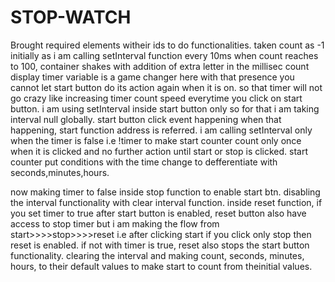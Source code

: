 # STOP-WATCH
Brought required elements witheir ids to do functionalities.
taken count as -1 initially as i am calling setInterval function every 10ms when count reaches to 100,
container shakes with addition of extra letter in the millisec count display
timer variable is a game changer here with that presence you cannot let start button do its action again when it is on. so that timer will not go crazy like increasing timer count speed everytime you click on start button.
i am using setInterval inside start button only so for that i am taking interval null globally.
start button click event happening when that happening, start function address is referred.
i am calling setInterval only when the timer is false i.e !timer to make start counter count only once when it is clicked and no further action until start or stop is clicked.
start counter put conditions with the time change to defferentiate with seconds,minutes,hours.

now making timer to false inside stop function to enable start btn.
disabling the interval functionality with clear interval function.
inside reset function, if you set timer to true after start button is enabled, reset button also have access to stop timer but i am making the flow from start>>>>stop>>>>reset i.e after clicking start if you click only stop then reset is enabled. if not with timer is true, reset also stops the start button functionality.
clearing the interval and making count, seconds, minutes, hours, to their default values to make start to count from theinitial values.
